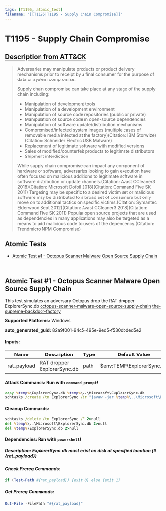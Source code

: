 ```yaml
---
tags: [T1195, atomic_test]
filename: "[[T1195|T1195 - Supply Chain Compromise]]"
---
```


# T1195 - Supply Chain Compromise
## [Description from ATT&CK](https://attack.mitre.org/techniques/T1195)
<blockquote>Adversaries may manipulate products or product delivery mechanisms prior to receipt by a final consumer for the purpose of data or system compromise.

Supply chain compromise can take place at any stage of the supply chain including:

* Manipulation of development tools
* Manipulation of a development environment
* Manipulation of source code repositories (public or private)
* Manipulation of source code in open-source dependencies
* Manipulation of software update/distribution mechanisms
* Compromised/infected system images (multiple cases of removable media infected at the factory)(Citation: IBM Storwize)(Citation: Schneider Electric USB Malware) 
* Replacement of legitimate software with modified versions
* Sales of modified/counterfeit products to legitimate distributors
* Shipment interdiction

While supply chain compromise can impact any component of hardware or software, adversaries looking to gain execution have often focused on malicious additions to legitimate software in software distribution or update channels.(Citation: Avast CCleaner3 2018)(Citation: Microsoft Dofoil 2018)(Citation: Command Five SK 2011) Targeting may be specific to a desired victim set or malicious software may be distributed to a broad set of consumers but only move on to additional tactics on specific victims.(Citation: Symantec Elderwood Sept 2012)(Citation: Avast CCleaner3 2018)(Citation: Command Five SK 2011) Popular open source projects that are used as dependencies in many applications may also be targeted as a means to add malicious code to users of the dependency.(Citation: Trendmicro NPM Compromise)</blockquote>

## Atomic Tests

- [Atomic Test #1 - Octopus Scanner Malware Open Source Supply Chain](#atomic-test-1---octopus-scanner-malware-open-source-supply-chain)


<br/>

## Atomic Test #1 - Octopus Scanner Malware Open Source Supply Chain
This test simulates an adversary Octopus drop the RAT dropper ExplorerSync.db
[octopus-scanner-malware-open-source-supply-chain](https://securitylab.github.com/research/octopus-scanner-malware-open-source-supply-chain/)
[the-supreme-backdoor-factory](https://www.dfir.it/blog/2019/02/26/the-supreme-backdoor-factory/)

**Supported Platforms:** Windows


**auto_generated_guid:** 82a9f001-94c5-495e-9ed5-f530dbded5e2





#### Inputs:
| Name | Description | Type | Default Value |
|------|-------------|------|---------------|
| rat_payload | RAT dropper ExplorerSync.db | path | $env:TEMP&#92;ExplorerSync.db|


#### Attack Commands: Run with `command_prompt`! 


```cmd
copy %temp%\ExplorerSync.db %temp%\..\Microsoft\ExplorerSync.db
schtasks /create /tn ExplorerSync /tr "javaw -jar %temp%\..\Microsoft\ExplorerSync.db" /sc MINUTE /f
```

#### Cleanup Commands:
```cmd
schtasks /delete /tn ExplorerSync /F 2>null
del %temp%\..\Microsoft\ExplorerSync.db 2>null
del %temp%\ExplorerSync.db 2>null
```



#### Dependencies:  Run with `powershell`!
##### Description: ExplorerSync.db must exist on disk at specified location (#{rat_payload})
##### Check Prereq Commands:
```powershell
if (Test-Path #{rat_payload}) {exit 0} else {exit 1}
```
##### Get Prereq Commands:
```powershell
Out-File -FilePath "#{rat_payload}"
```




<br/>

